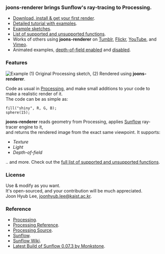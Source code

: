 ### joons-renderer brings Sunflow's ray-tracing to Processing.
* [Download, install & get your first render](https://github.com/joonhyublee/joons-renderer/wiki/Get-Started).
* [Detailed tutorial with examples](https://github.com/joonhyublee/joons-renderer/wiki/Tutorial).
* [Example sketches](https://github.com/joonhyublee/joons-renderer/wiki/Example-Sketches).
* [List of supported and unsupported functions](https://github.com/joonhyublee/joons-renderer/wiki/Supported-&-Unsupported-Functions).
* Works of others using **joons-renderer** on [Tumblr](http://www.tumblr.com/tagged/joonsrenderer), [Flickr](http://www.flickr.com/search/?q=joons%20renderer), [YouTube](http://www.youtube.com/results?search_query=joonsrenderer), and [Vimeo](http://vimeo.com/search?q=joonsrenderer).
* Animated examples, [depth-of-field enabled](http://www.youtube.com/watch?v=g9GZM1pmrl4) and [disabled](http://www.youtube.com/watch?v=06qPq-v1zZI).

### Features
![Example](https://lh5.googleusercontent.com/-q5MHc8nmGZ4/UcG1pU1fuzI/AAAAAAAACmg/AgsVujT-zcU/w1000-h375-no/Sample.png)
(1) Original Processing sketch, (2) Rendered using **joons-renderer**.

Code as usual in [Processing](http://processing.org), and make small additions to your code to make a  realistic render of it.  
The code can be as simple as:

    fill("shiny", R, G, B);
    sphere(15);

**joons-renderer** reads geometry from Processing, applies [Sunflow](http://sunflow.sourceforge.net/index.php?pg=gall) ray-tracer engine to it,  
and returns the rendered image from the exact same viewpoint. It supports:
* _Texture_
* _Light_
* _Depth-of-field_

.. and more. Check out the [full list of supported and unsupported functions](https://github.com/joonhyublee/joons-renderer/wiki/Supported-&-Unsupported-Functions).

### License
Use & modify as you want.  
It's open-sourced, and your contribution will be much appreciated.  
Joon Hyub Lee, joonhyub.lee@kaist.ac.kr.

### Reference
* [Processing](http://processing.org).
* [Processing Reference](http://processing.org/reference/).
* [Processing Source](https://github.com/processing/processing).
* [Sunflow](http://sunflow.sourceforge.net/index.php?pg=gall).
* [Sunflow Wiki](http://sfwiki.geneome.net/index.php5?title=Main_Page).
* [Latest Build of Sunflow 0.07.3 by Monkstone](https://github.com/monkstone/sunflow).
